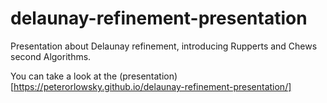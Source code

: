 # delaunay-refinement-presentation
Presentation about Delaunay refinement, introducing Rupperts and Chews second Algorithms.

You can take a look at the (presentation)[https://peterorlowsky.github.io/delaunay-refinement-presentation/]
